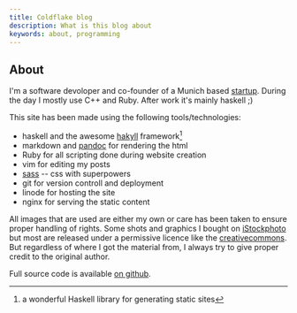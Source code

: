 ```yaml
---
title: Coldflake blog
description: What is this blog about
keywords: about, programming
---
```


<article>
<h1>About</h1>

I'm a software devoloper and co-founder of a Munich based [startup]. During the day I mostly use C++
and Ruby. After work it's mainly haskell ;)

This site has been made using the following tools/technologies:

* haskell and the awesome [hakyll] framework[^1]
* markdown and [pandoc] for rendering the html
* Ruby for all scripting done during website creation
* vim for editing my posts
* [sass] -- css with superpowers
* git for version controll and deployment
* linode for hosting the site
* nginx for serving the static content

All images that are used are either my own or care has been taken to ensure proper handling of
rights. Some shots and graphics I bought on [iStockphoto] but most are released under a permissive
licence like the [creativecommons]. But regardless of where I got the material from, I always try to
give proper credit to the original author.

Full source code is available [on github].

</article>

[^1]:a wonderful Haskell library for generating static sites

[hakyll]:http://jaspervdj.be/hakyll/
[iStockphoto]:http://www.istockphoto.com/
[creativecommons]:http://creativecommons.org/publicdomain/zero/1.0/deed.en
[on github]:https://github.com/marcmo/blog.coldflake
[sass]:http://sass-lang.com/
[pandoc]:http://johnmacfarlane.net/pandoc/
[startup]:http://esrlabs.com

